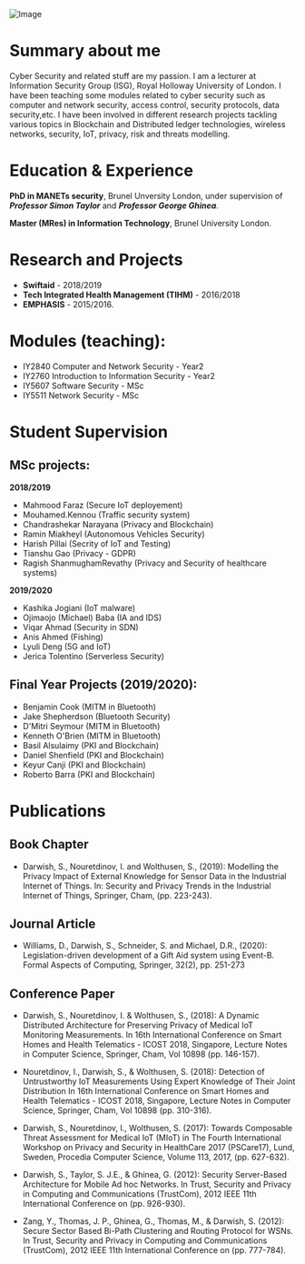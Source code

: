 ![Image](https://avatars2.githubusercontent.com/u/37536214?s=400&u=eba7657251ab1e7de4bb07260e3d064437e10e26&v=4)

# Summary about me 

Cyber Security and related stuff are my passion. I am a lecturer at Information Security Group (ISG), Royal Holloway University of London. I have been teaching some modules related to cyber security such as computer and network security, access control, security protocols, data security,etc. I have been involved in different research projects tackling various topics in Blockchain and Distributed ledger technologies, wireless networks, security, IoT, privacy, risk and threats modelling.

# Education & Experience

**PhD in MANETs security**, Brunel Unversity London, under supervision of **_Professor Simon Taylor_** and **_Professor George Ghinea_**.

**Master (MRes) in Information Technology**, Brunel University London. 

# Research and Projects

- **Swiftaid**  - 2018/2019 
- **Tech Integrated Health Management (TIHM)** - 2016/2018
-  **EMPHASIS** - 2015/2016.  


# Modules (teaching):  
- IY2840 Computer and Network Security - Year2
- IY2760 Introduction to Information Security - Year2
- IY5607 Software Security - MSc
- IY5511 Network Security - MSc

# Student Supervision 

## MSc projects:

**2018/2019**

- Mahmood Faraz (Secure IoT deployement) 
- Mouhamed.Kennou (Traffic security system) 
- Chandrashekar Narayana (Privacy and Blockchain)
- Ramin Miakheyl (Autonomous Vehicles Security)
- Harish Pillai	(Secrity of IoT and Testing)
- Tianshu Gao  (Privacy - GDPR)
- Ragish ShanmughamRevathy (Privacy and Security of healthcare systems) 

**2019/2020**
- Kashika Jogiani (IoT malware)
- Ojimaojo (Michael) Baba (IA and IDS)
- Viqar Ahmad (Security in SDN) 
- Anis	Ahmed (Fishing) 
- Lyuli	Deng (5G and IoT) 
- Jerica	Tolentino (Serverless Security)

## Final Year Projects (2019/2020):
- Benjamin Cook (MITM in Bluetooth)
- Jake Shepherdson (Bluetooth Security)
- D'Mitri Seymour (MITM in Bluetooth) 
- Kenneth O'Brien (MITM in Bluetooth)
- Basil Alsulaimy (PKI and Blockchain)
- Daniel Shenfield (PKI and Blockchain)
- Keyur Canji (PKI and Blockchain)
- Roberto Barra (PKI and Blockchain)

# Publications

## Book Chapter
- Darwish, S., Nouretdinov, I. and Wolthusen, S., (2019): Modelling the Privacy Impact of External Knowledge for Sensor Data in the Industrial Internet of Things. In: Security and Privacy Trends in the Industrial Internet of Things, Springer, Cham, (pp. 223-243).

## Journal Article
- Williams, D., Darwish, S., Schneider, S. and Michael, D.R., (2020): Legislation-driven development of a Gift Aid system using Event-B. Formal Aspects of Computing, Springer, 32(2), pp. 251-273

## Conference Paper
- Darwish, S., Nouretdinov, I. & Wolthusen, S., (2018): A Dynamic Distributed Architecture for Preserving Privacy of Medical IoT Monitoring Measurements. In 16th International Conference on Smart Homes and Health Telematics - ICOST 2018, Singapore, Lecture Notes in Computer Science, Springer, Cham, Vol 10898 (pp. 146-157).

- Nouretdinov, I., Darwish, S., & Wolthusen, S. (2018): Detection of Untrustworthy IoT Measurements Using Expert Knowledge of Their Joint Distribution In 16th International Conference on Smart Homes and Health Telematics - ICOST 2018, Singapore, Lecture Notes in Computer Science, Springer, Cham, Vol 10898 (pp. 310-316).

- Darwish, S., Nouretdinov, I., Wolthusen, S. (2017): Towards Composable Threat Assessment for Medical IoT (MIoT) in The Fourth International Workshop on Privacy and Security in HealthCare 2017 (PSCare17), Lund, Sweden, Procedia Computer Science, Volume 113, 2017, (pp. 627-632).

- Darwish, S., Taylor, S. J.E., & Ghinea, G. (2012): Security Server-Based Architecture for Mobile Ad hoc Networks. In Trust, Security and Privacy in Computing and Communications (TrustCom), 2012 IEEE 11th International Conference on (pp. 926-930).

- Zang, Y., Thomas, J. P., Ghinea, G., Thomas, M., & Darwish, S. (2012): Secure Sector Based Bi-Path Clustering and Routing Protocol for WSNs. In Trust, Security and Privacy in Computing and Communications (TrustCom), 2012 IEEE 11th International Conference on (pp. 777-784).
